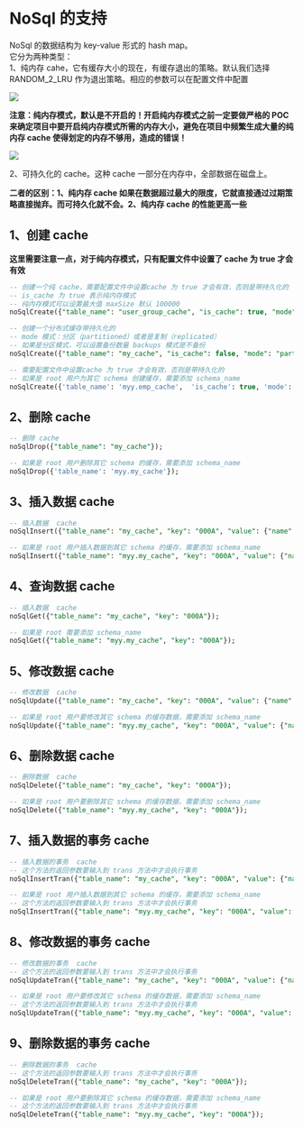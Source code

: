 # NoSql 的支持

NoSql 的数据结构为 key-value 形式的 hash map。<br/>
它分为两种类型：<br/>
1、纯内存 cahe，它有缓存大小的现在，有缓存退出的策略。默认我们选择 RANDOM_2_LRU 作为退出策略。相应的参数可以在配置文件中配置<br/>

<img src='/smart_sql_img/LRU.jpg'></img>

**注意：纯内存模式，默认是不开启的！开启纯内存模式之前一定要做严格的 POC 来确定项目中要开启纯内存模式所需的内存大小，避免在项目中频繁生成大量的纯内存 cache 使得划定的内存不够用，造成的错误！**

<img src='/smart_sql_img/cache.jpg'></img>


2、可持久化的 cache。这种 cache 一部分在内存中，全部数据在磁盘上。

**二者的区别：1、纯内存 cache 如果在数据超过最大的限度，它就直接通过过期策略直接抛弃。而可持久化就不会。2、纯内存 cache 的性能更高一些**

## 1、创建 cache
**这里需要注意一点，对于纯内存模式，只有配置文件中设置了 cache 为 true 才会有效**

```sql
-- 创建一个纯 cache，需要配置文件中设置cache 为 true 才会有效，否则是带持久化的
-- is_cache 为 true 表示纯内存模式
-- 纯内存模式可以设置最大值 maxSize 默认 100000
noSqlCreate({"table_name": "user_group_cache", "is_cache": true, "mode": "replicated", "maxSize": 10000});

-- 创建一个分布式缓存带持久化的
-- mode 模式：分区（partitioned）或者是复制（replicated）
-- 如果是分区模式，可以设置备份数量 backups 模式是不备份
noSqlCreate({"table_name": "my_cache", "is_cache": false, "mode": "partitioned", "backups": 3});

-- 需要配置文件中设置cache 为 true 才会有效，否则是带持久化的
-- 如果是 root 用户为其它 schema 创建缓存，需要添加 schema_name
noSqlCreate({'table_name': 'myy.emp_cache',  'is_cache': true, 'mode': 'replicated', 'maxSize': 10000});
```

## 2、删除 cache

```sql
-- 删除 cache
noSqlDrop({"table_name": "my_cache"});

-- 如果是 root 用户删除其它 schema 的缓存，需要添加 schema_name
noSqlDrop({'table_name': 'myy.my_cache'});
```

## 3、插入数据  cache

```sql
-- 插入数据  cache
noSqlInsert({"table_name": "my_cache", "key": "000A", "value": {"name": "吴大富", "age": 100}});

-- 如果是 root 用户插入数据到其它 schema 的缓存，需要添加 schema_name
noSqlInsert({"table_name": "myy.my_cache", "key": "000A", "value": {"name": "吴大富", "age": 100}});
```

## 4、查询数据  cache

```sql
-- 插入数据  cache
noSqlGet({"table_name": "my_cache", "key": "000A"});

-- 如果是 root 需要添加 schema_name
noSqlGet({"table_name": "myy.my_cache", "key": "000A"});
```

## 5、修改数据  cache

```sql
-- 修改数据  cache
noSqlUpdate({"table_name": "my_cache", "key": "000A", "value": {"name": "吴大富", "age": 200}});

-- 如果是 root 用户要修改其它 schema 的缓存数据，需要添加 schema_name
noSqlUpdate({"table_name": "myy.my_cache", "key": "000A", "value": {"name": "吴大富", "age": 200}});
```

## 6、删除数据  cache

```sql
-- 删除数据  cache
noSqlDelete({"table_name": "my_cache", "key": "000A"});

-- 如果是 root 用户要删除其它 schema 的缓存数据，需要添加 schema_name
noSqlDelete({"table_name": "myy.my_cache", "key": "000A"});
```

## 7、插入数据的事务 cache

```sql
-- 插入数据的事务  cache
-- 这个方法的返回参数要输入到 trans 方法中才会执行事务
noSqlInsertTran({"table_name": "my_cache", "key": "000A", "value": {"name": "吴大富", "age": 100}});

-- 如果是 root 用户插入数据到其它 schema 的缓存，需要添加 schema_name
-- 这个方法的返回参数要输入到 trans 方法中才会执行事务
noSqlInsertTran({"table_name": "myy.my_cache", "key": "000A", "value": {"name": "吴大富", "age": 100}});
```

## 8、修改数据的事务 cache

```sql
-- 修改数据的事务  cache
-- 这个方法的返回参数要输入到 trans 方法中才会执行事务
noSqlUpdateTran({"table_name": "my_cache", "key": "000A", "value": {"name": "吴大富", "age": 200}});

-- 如果是 root 用户要修改其它 schema 的缓存数据，需要添加 schema_name
-- 这个方法的返回参数要输入到 trans 方法中才会执行事务
noSqlUpdateTran({"table_name": "myy.my_cache", "key": "000A", "value": {"name": "吴大富", "age": 200}});
```

## 9、删除数据的事务 cache

```sql
-- 删除数据的事务  cache
-- 这个方法的返回参数要输入到 trans 方法中才会执行事务
noSqlDeleteTran({"table_name": "my_cache", "key": "000A"});

-- 如果是 root 用户要删除其它 schema 的缓存数据，需要添加 schema_name
-- 这个方法的返回参数要输入到 trans 方法中才会执行事务
noSqlDeleteTran({"table_name": "myy.my_cache", "key": "000A"});
```

